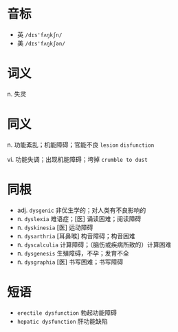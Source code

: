 # 音标

- 英 `/dɪs'fʌŋkʃn/`
- 美 `/dɪs'fʌŋkʃən/`

# 词义

n. 失灵


# 同义

n. 功能紊乱；机能障碍；官能不良
`lesion` `disfunction`

vi. 功能失调；出现机能障碍；垮掉
`crumble to dust`

# 同根

- adj. `dysgenic` 非优生学的；对人类有不良影响的
- n. `dyslexia` 难语症；[医] 诵读困难；阅读障碍
- n. `dyskinesia` [医] 运动障碍
- n. `dysarthria` [耳鼻喉] 构音障碍；构音困难
- n. `dyscalculia` 计算障碍；（脑伤或疾病所致的）计算困难
- n. `dysgenesis` 生殖障碍，不孕；发育不全
- n. `dysgraphia` [医] 书写困难；书写障碍

# 短语

- `erectile dysfunction` 勃起功能障碍
- `hepatic dysfunction` 肝功能缺陷

